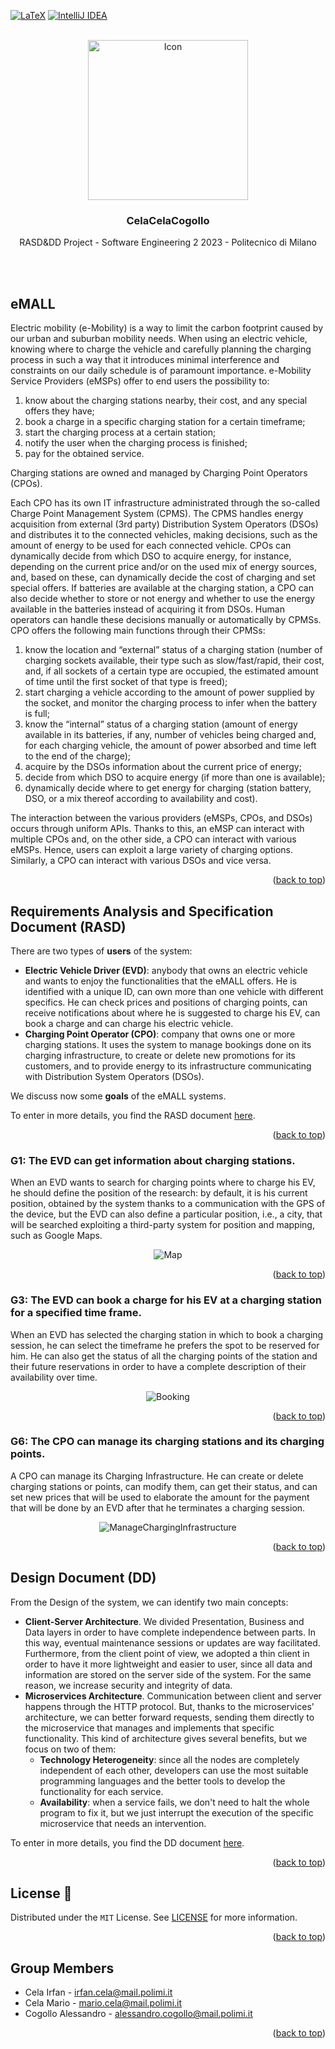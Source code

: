 <a name="readme-top"></a>

[![LaTeX](https://img.shields.io/badge/latex-%23008080.svg?style=for-the-badge&logo=latex&logoColor=white)](https://www.latex-project.org)
[![IntelliJ IDEA](https://img.shields.io/badge/IntelliJIDEA-000000.svg?style=for-the-badge&logo=intellij-idea&logoColor=white)](https://www.jetbrains.com/idea/)

<!-- PROJECT LOGO -->
<br />
<div align="center">
  <a href="https://github.com/IrfEazy/CelaCelaCogollo">
    <img src="Images/EVIcon.png" alt="Icon" width="256">
  </a>

<h3 align="center">CelaCelaCogollo</h3>

  <p align="center">
    RASD&amp;DD Project - Software Engineering 2 2023 - Politecnico di Milano
    <br />
    <br />
  </p>
  <br />
</div>

<!-- ABOUT THE PROJECT -->
## eMALL

Electric mobility (e-Mobility) is a way to limit the carbon footprint caused by our urban and suburban mobility needs. 
When using an electric vehicle, knowing where to charge the vehicle and carefully planning the charging process in such
a way that it introduces minimal interference and constraints on our daily schedule is of paramount importance. 
e-Mobility Service Providers (eMSPs) offer to end users the possibility to:

1. know about the charging stations nearby, their cost, and any special offers they have;
2. book a charge in a specific charging station for a certain timeframe;
3. start the charging process at a certain station;
4. notify the user when the charging process is finished;
5. pay for the obtained service.

Charging stations are owned and managed by Charging Point Operators (CPOs).

Each CPO has its own IT infrastructure administrated through the so-called Charge Point Management System (CPMS). 
The CPMS handles energy acquisition from external (3rd party) Distribution System Operators (DSOs) and distributes 
it to the connected vehicles, making decisions, such as the amount of energy to be used for each connected vehicle. 
CPOs can dynamically decide from which DSO to acquire energy, for instance, depending on the current price 
and/or on the used mix of energy sources, and, based on these, can dynamically decide the cost of charging 
and set special offers. If batteries are available at the charging station, a CPO can also decide whether 
to store or not energy and whether to use the energy available in the batteries instead of acquiring it from DSOs. 
Human operators can handle these decisions manually or automatically by CPMSs. 
CPO offers the following main functions through their CPMSs:

1. know the location and “external” status of a charging station (number of charging sockets
   available, their type such as slow/fast/rapid, their cost, and, if all sockets of a certain type are
   occupied, the estimated amount of time until the first socket of that type is freed);
2. start charging a vehicle according to the amount of power supplied by the socket, and monitor
   the charging process to infer when the battery is full;
3. know the “internal” status of a charging station (amount of energy available in its batteries, if
   any, number of vehicles being charged and, for each charging vehicle, the amount of power absorbed and time left to the end of the charge);
4. acquire by the DSOs information about the current price of energy;
5. decide from which DSO to acquire energy (if more than one is available);
6. dynamically decide where to get energy for charging (station battery, DSO, or a mix thereof
   according to availability and cost).

The interaction between the various providers (eMSPs, CPOs, and DSOs) occurs through uniform APIs. 
Thanks to this, an eMSP can interact with multiple CPOs and, on the other side, a CPO can interact with various eMSPs. 
Hence, users can exploit a large variety of charging options. Similarly, a CPO can interact with various DSOs and vice versa.

<p align="right">(<a href="#readme-top">back to top</a>)</p>

## Requirements Analysis and Specification Document (RASD)

There are two types of **users** of the system:

* **Electric Vehicle Driver (EVD)**: anybody that owns an electric vehicle and wants to enjoy the functionalities that the eMALL
offers. He is identified with a unique ID, can own more than one vehicle with different specifics. 
He can check prices and positions of charging points, can receive notifications about where he is suggested to charge his
EV, can book a charge and can charge his electric vehicle.
* **Charging Point Operator (CPO)**: company that owns one or more charging stations. It uses the system to manage bookings
done on its charging infrastructure, to create or delete new promotions for its customers, and to provide energy to its infrastructure
communicating with Distribution System Operators (DSOs).

We discuss now some **goals** of the eMALL systems.

To enter in more details, you find the RASD document [here](DeliveryFolder/RASD2.pdf).

<p align="right">(<a href="#readme-top">back to top</a>)</p>

### G1: The EVD can get information about charging stations.

When an EVD wants to search for charging points where to charge his EV, he should define the position of the research:
by default, it is his current position, obtained by the system thanks to a communication with the GPS of the device, 
but the EVD can also define a particular position, i.e., a city, that will be searched exploiting a third-party system
for position and mapping, such as Google Maps.

<p align="center">
  <img src="Images/mock2.png" alt="Map"/>
</p>

<p align="right">(<a href="#readme-top">back to top</a>)</p>

### G3: The EVD can book a charge for his EV at a charging station for a specified time frame.

When an EVD has selected the charging station in which to book a charging session, he can select the timeframe he prefers
the spot to be reserved for him. He can also get the status of all the charging points of the station and their future
reservations in order to have a complete description of their availability over time.

<p align="center">
  <img src="Images/mock3.png" alt="Booking"/>
</p>

<p align="right">(<a href="#readme-top">back to top</a>)</p>

### G6: The CPO can manage its charging stations and its charging points.

A CPO can manage its Charging Infrastructure. He can create or delete charging stations or points, can modify them,
can get their status, and can set new prices that will be used to elaborate the amount for the payment that will be
done by an EVD after that he terminates a charging session.

<p align="center">
  <img src="Images/mock7.png" alt="ManageChargingInfrastructure"/>
</p>

<p align="right">(<a href="#readme-top">back to top</a>)</p>

## Design Document (DD)

From the Design of the system, we can identify two main concepts:

* **Client-Server Architecture**. We divided Presentation, Business and Data layers in order to have complete independence
between parts. In this way, eventual maintenance sessions or updates are way facilitated. Furthermore, from the
client point of view, we adopted a thin client in order to have it more lightweight and easier to user, since all
data and information are stored on the server side of the system. For the same reason, we increase security and integrity
of data.
* **Microservices Architecture**. Communication between client and server happens through the HTTP protocol. But, thanks to 
the microservices' architecture, we can better forward requests, sending them directly to the microservice
that manages and implements that specific functionality.
This kind of architecture gives several benefits, but we focus on two of them:
  * **Technology Heterogeneity**: since all the nodes are completely independent of each other, developers can use the most
  suitable programming languages and the better tools to develop the functionality for each service.
  * **Availability**: when a service fails, we don't need to halt the whole program to fix it, but we just interrupt the
  execution of the specific microservice that needs an intervention.

To enter in more details, you find the DD document [here](DeliveryFolder/DD1.pdf).

<p align="right">(<a href="#readme-top">back to top</a>)</p>

<!-- LICENSE -->
## License 📄

Distributed under the `MIT` License. See [LICENSE](LICENSE) for more information.

<p align="right">(<a href="#readme-top">back to top</a>)</p>

<!-- CONTACT -->
## Group Members

* Cela Irfan - irfan.cela@mail.polimi.it
* Cela Mario - mario.cela@mail.polimi.it
* Cogollo Alessandro - alessandro.cogollo@mail.polimi.it

<p align="right">(<a href="#readme-top">back to top</a>)</p>
